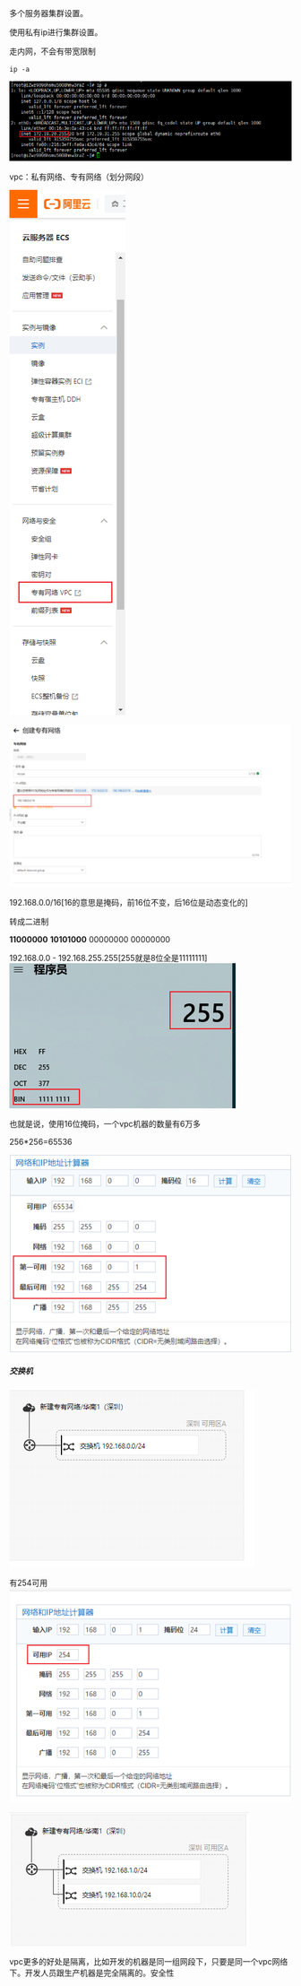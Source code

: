 多个服务器集群设置。

使用私有ip进行集群设置。

走内网，不会有带宽限制

```dotnetcli
ip -a
```
![image](../images/Snipaste_2022-07-12_02-49-15.png)

vpc：私有网络、专有网络（划分网段）

![image](../images/Snipaste_2022-07-12_02-50-37.png)

![image](../images/Snipaste_2022-07-12_02-52-10.png)

192.168.0.0/16[16的意思是掩码，前16位不变，后16位是动态变化的]

转成二进制

**11000000** **10101000** 00000000 00000000

192.168.0.0 - 192.168.255.255[255就是8位全是11111111]
![image](../images/Snipaste_2022-07-12_02-57-55.png)

也就是说，使用16位掩码，一个vpc机器的数量有6万多

256*256=65536

![image](../images/Snipaste_2022-07-12_02-59-54.png)


##### 交换机

![image](../images/Snipaste_2022-07-12_03-02-01.png)

有254可用
![image](../images/Snipaste_2022-07-12_03-02-56.png)


![image](../images/Snipaste_2022-07-12_03-04-41.png)

vpc更多的好处是隔离，比如开发的机器是同一组网段下，只要是同一个vpc网络下。开发人员跟生产机器是完全隔离的。安全性




